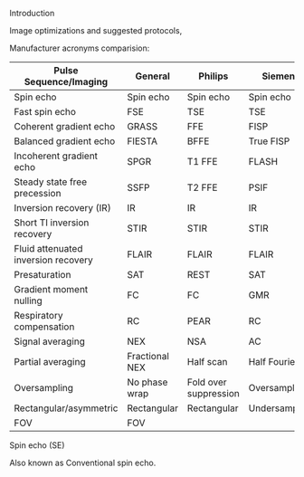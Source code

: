 Introduction 

Image optimizations and suggested protocols, 


Manufacturer acronyms comparision:

| Pulse Sequence/Imaging        | General      | Philips      | Siemens      | Option         |
|-------------------------------|--------------|--------------|--------------|----------------|
| Spin echo                     | Spin echo    | Spin echo    | Spin echo    |                |
| Fast spin echo                | FSE          | TSE          | TSE          |                |
| Coherent gradient echo        | GRASS        | FFE          | FISP         |                |
| Balanced gradient echo        | FIESTA       | BFFE         | True FISP    |                |
| Incoherent gradient echo      | SPGR         | T1 FFE       | FLASH        |                |
| Steady state free precession  | SSFP         | T2 FFE       | PSIF         |                |
| Inversion recovery (IR)       | IR           | IR           | IR           |                |
| Short TI inversion recovery   | STIR         | STIR         | STIR         |                |
| Fluid attenuated inversion recovery   | FLAIR        | FLAIR        | FLAIR        |                |
| Presaturation                 | SAT          | REST         | SAT          |                |
| Gradient moment nulling       | FC           | FC           | GMR          |                |
| Respiratory compensation      | RC           | PEAR         | RC           |                |
| Signal averaging              | NEX          | NSA          | AC           |                |
| Partial averaging             | Fractional NEX| Half scan   | Half Fourier |                |
| Oversampling                  | No phase wrap| Fold over suppression   | Oversampling |                |
| Rectangular/asymmetric        | Rectangular  | Rectangular  | Undersampling|                |
| FOV                           | FOV          |              |              |                |

Spin echo (SE) 

Also known as Conventional spin echo. 



